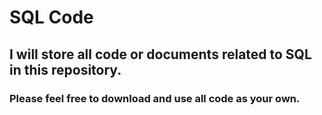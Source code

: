 # SQL Code

## I will store all code or documents related to SQL in this repository.

###  Please feel free to download and use all code as your own.

